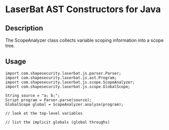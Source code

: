 LaserBat AST Constructors for Java
===========================

## Description

The ScopeAnalyzer class collects variable scoping information into a scope tree.


## Usage
```
import com.shapesecurity.laserbat.js.parser.Parser;
import com.shapesecurity.laserbat.js.ast.Program;
import com.shapesecurity.laserbat.js.scope.ScopeAnalyzer;
import com.shapesecurity.laserbat.js.scope.GlobalScope;

String source = "a; b;";
Script program = Parser.parse(source);
GlobalScope global = ScopeAnalyzer.analyze(program);

// look at the top-level variables

// list the implicit globals (global throughs)
```
